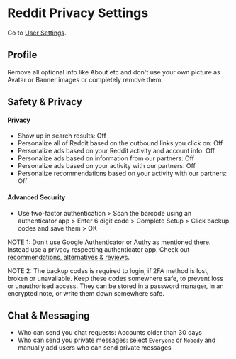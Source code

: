 # Reddit Privacy Settings

Go to [User Settings](https://www.reddit.com/settings/account).



## Profile
Remove all optional info like About etc and don't use your own picture as Avatar or Banner images or completely remove them.



## Safety & Privacy

#### Privacy
- Show up in search results: Off
- Personalize all of Reddit based on the outbound links you click on: Off
- Personalize ads based on your Reddit activity and account info: Off
- Personalize ads based on information from our partners: Off
- Personalize ads based on your activity with our partners: Off
- Personalize recommendations based on your activity with our partners: Off

#### Advanced Security
- Use two-factor authentication > Scan the barcode using an authenticator app > Enter 6 digit code > Complete Setup > Click backup codes and save them > OK

NOTE 1: Don't use Google Authenticator or Authy as mentioned there. Instead use a privacy respecting authenticator app. Check out [recommendations, alternatives & reviews](https://github.com/StellarSand/privacy-settings#recommendations-alternatives--reviews).

NOTE 2: The backup codes is required to login, if 2FA method is lost, broken or unavailable. Keep these codes somewhere safe, to prevent loss or unauthorised access. They can be stored in a password manager, in an encrypted note, or write them down somewhere safe.



## Chat & Messaging
- Who can send you chat requests: Accounts older than 30 days
- Who can send you private messages: select `Everyone` or `Nobody` and manually add users who can send private messages